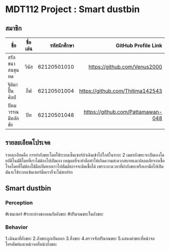 ﻿# MDT112 Project : Smart dustbin


## สมาชิก

| ชื่อ                  | ชื่อเล่น             | รหัสนักศึกษา           |GitHub Profile Link               | 
|------------------|:---------------:|-----------------:|------------------------:| 
| สรัลชนา สนขุนทด       |วีนัส                | 62120501010        |https://github.com/Venus2000      |
| ฐิติมา ปั้นศิลป์          | กิ๊ฟ                |62120501004         | https://github.com/Thitima142543 |
| ปัทมวรรณ มีหลักชัย      |  ปัท              | 62120501048         | https://github.com/Pattamawan-048 |





## รายละเอียดโปรเจค

รายละเอียดคือ การทำถังขยะโดยใช้ระบบเซ็นเซอร์ถ้าเดินเข้าไปใกล้ในระยะ 2 เมตรถังขยะจะเปิดเองโดยอัติโนมัติโดยที่เราไม่ต้องไปเปิดเอง 
เหตุผลที่จะทำคือทำให้เกิดความสะดวกสบายและปลอดภัยจากเชื้อโรคโดยที่ไม่ต้องใช้มือเปิดหากเราไปสัมผัสอาจจะติดเชื้อได้
เพราะบางเวลาที่ฝาถังขยะหรือเอามือไปเปิดมันจะใช้ระบบเซ้นเซอร์มือเราก็จะไม่สกปรก

## Smart dustbin
### Perception
#เซนเซอร์
#ระยะห่างของคนกับถังขยะ
#ปริมาณขยะในถังขยะ
### Behavior
1.เดินมาที่ถังขยะ 
2.ถังขยะถูกเปิดออก
3.ทิ้งขยะ
4.ตรวจจับปริมาณขยะ
5.แสดงค่าขยะที่หน้าจอโทรศัพท์และหน้าจอที่หน้าถังขยะ


